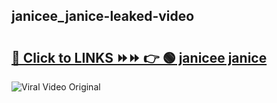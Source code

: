 
 ## janicee_janice-leaked-video 

# <h2><a href="https://clipsfans.com/janicee_janice&ref=git">🔗 Click to LINKS ⏩⏩ 👉 🟢 janicee janice </a></h2>

<a href="https://clipsfans.com/janicee_janice&ref=git" rel="nofollow" data-target="animated-image.originalLink"><img src="https://i.ibb.co.com/xMMVF88/686577567.gif" alt="Viral Video Original" style="max-width: 100%; display: inline-block;" data-target="animated-image.originalImage"></a>
